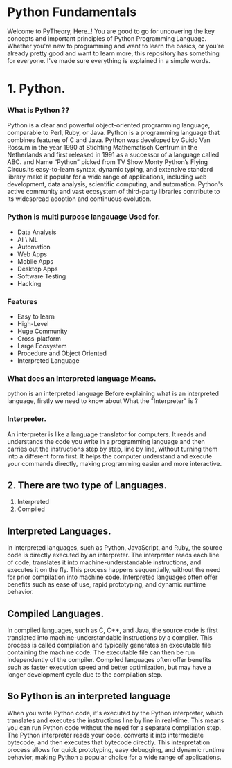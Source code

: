 # Python Fundamentals 

Welcome to PyTheory, Here..! You are good to go for uncovering the key concepts and important principles of Python Programming Language.
Whether you're new to programming and want to learn the basics, or you're already pretty good and want to learn more, this repository has
something for everyone. I've made sure everything is explained in a simple words.

# 1. Python.

### What is Python ??

Python is a clear and powerful object-oriented programming language, comparable to Perl, Ruby, or Java. 
Python is a programming language that combines features of C and Java.
Python was developed by Guido Van Rossum in the year 1990 at Stichting Mathematisch Centrum in the Netherlands and first released in 1991 as a successor of a language called ABC. and Name “Python” picked from TV Show Monty Python’s Flying Circus.its easy-to-learn syntax, dynamic typing, and extensive standard library make it popular for a wide range of applications, including web development, data analysis, scientific computing, and automation. Python's active community and vast ecosystem of third-party libraries contribute to its widespread adoption and continuous evolution.

### Python is multi purpose langauage Used for.

* Data Analysis
* AI \ ML
* Automation
* Web Apps
* Mobile Apps
* Desktop Apps
* Software Testing
* Hacking

### Features 

* Easy to learn
* High-Level 
* Huge Community
* Cross-platform
* Large Ecosystem
* Procedure and Object Oriented
* Interpreted Language

### What does an Interpreted language Means.

python is an interpreted language
Before explaining what is an interpreted language,
firstly we need to know about What the "Interpreter" is ? 

### Interpreter.

An interpreter is like a language translator for computers. It reads and understands the code you write in a programming language and then carries out the instructions step by step, line by line, without turning them into a different form first. It helps the computer understand and execute your commands directly, making programming easier and more interactive.

## 2. There are two type of Languages.

1. Interpreted 
2. Compiled 

## Interpreted Languages. 

In interpreted languages, such as Python, JavaScript, and Ruby, the source code is directly executed by an interpreter. The interpreter reads each line of code, translates it into machine-understandable instructions, and executes it on the fly. This process happens sequentially, without the need for prior compilation into machine code. Interpreted languages often offer benefits such as ease of use, rapid prototyping, and dynamic runtime behavior.

## Compiled Languages.

In compiled languages, such as C, C++, and Java, the source code is first translated into machine-understandable instructions by a compiler. This process is called compilation and typically generates an executable file containing the machine code. The executable file can then be run independently of the compiler. Compiled languages often offer benefits such as faster execution speed and better optimization, but may have a longer development cycle due to the compilation step.

## So Python is an interpreted language

When you write Python code, it's executed by the Python interpreter, which translates and executes the instructions line by line in real-time. This means you can run Python code without the need for a separate compilation step. The Python interpreter reads your code, converts it into intermediate bytecode, and then executes that bytecode directly. This interpretation process allows for quick prototyping, easy debugging, and dynamic runtime behavior, making Python a popular choice for a wide range of applications.



